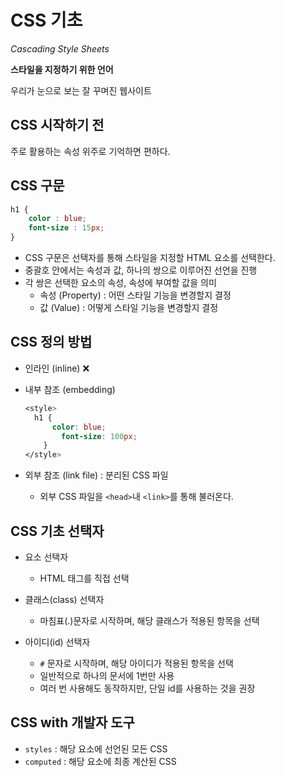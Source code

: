 # CSS 기초

*Cascading Style Sheets*

**스타일을 지정하기 위한 언어**

우리가 눈으로 보는 잘 꾸며진 웹사이트



## CSS 시작하기 전

주로 활용하는 속성 위주로 기억하면 편하다.



## CSS 구문

```css
h1 {
    color : blue;
    font-size : 15px;
}
```

- CSS 구문은 선택자를 통해 스타일을 지정할 HTML 요소를 선택한다.
- 중괄호 안에서는 속성과 값, 하나의 쌍으로 이루어진 선언을 진행
- 각 쌍은 선택한 요소의 속성, 속성에 부여할 값을 의미 
  - 속성 (Property) : 어떤 스타일 기능을 변경할지 결정 
  - 값 (Value) : 어떻게 스타일 기능을 변경할지 결정



## CSS 정의 방법

- 인라인 (inline)  ❌

- 내부 참조 (embedding)

  ```css
  <style>
  	h1 {
      	color: blue;
          font-size: 100px;
      }
  </style>
  ```

  

- 외부 참조 (link file) : 분리된 CSS 파일

  - 외부 CSS 파일을 `<head>`내 `<link>`를 통해 불러온다.



## CSS 기초 선택자

- 요소 선택자 

  - HTML 태그를 직접 선택 

  

- 클래스(class) 선택자

  - 마침표(.)문자로 시작하며, 해당 클래스가 적용된 항목을 선택

  

- 아이디(id) 선택자 

  - `#` 문자로 시작하며, 해당 아이디가 적용된 항목을 선택
  - 일반적으로 하나의 문서에 1번만 사용 
  - 여러 번 사용해도 동작하지만, 단일 id를 사용하는 것을 권장



## CSS with 개발자 도구

- `styles` : 해당 요소에 선언된 모든 CSS 
- `computed` : 해당 요소에 최종 계산된 CSS













